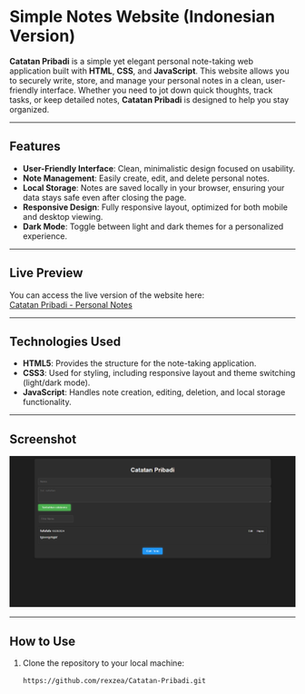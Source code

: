 # Simple Notes Website (Indonesian Version)

**Catatan Pribadi** is a simple yet elegant personal note-taking web application built with **HTML**, **CSS**, and **JavaScript**. This website allows you to securely write, store, and manage your personal notes in a clean, user-friendly interface. Whether you need to jot down quick thoughts, track tasks, or keep detailed notes, **Catatan Pribadi** is designed to help you stay organized.

---

## Features
- **User-Friendly Interface**: Clean, minimalistic design focused on usability.
- **Note Management**: Easily create, edit, and delete personal notes.
- **Local Storage**: Notes are saved locally in your browser, ensuring your data stays safe even after closing the page.
- **Responsive Design**: Fully responsive layout, optimized for both mobile and desktop viewing.
- **Dark Mode**: Toggle between light and dark themes for a personalized experience.
  
---

## Live Preview
You can access the live version of the website here:  
[Catatan Pribadi - Personal Notes](https://rexzea.github.io/Catatan-Pribadi/)

---

## Technologies Used
- **HTML5**: Provides the structure for the note-taking application.
- **CSS3**: Used for styling, including responsive layout and theme switching (light/dark mode).
- **JavaScript**: Handles note creation, editing, deletion, and local storage functionality.

---

## Screenshot
![Catatan Pribadi Screenshot](fs.png)

---

## How to Use
1. Clone the repository to your local machine:
   ```bash
   https://github.com/rexzea/Catatan-Pribadi.git
